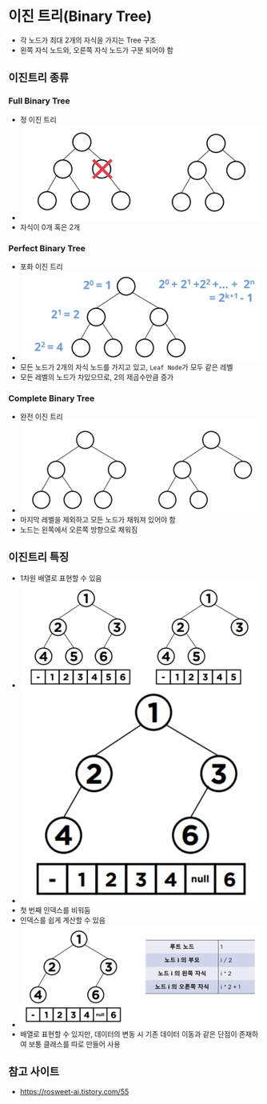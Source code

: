 # 이진 트리(Binary Tree)
- 각 노드가 최대 2개의 자식을 가지는 Tree 구조
- 왼쪽 자식 노드와, 오른쪽 자식 노드가 구분 되어야 함

## 이진트리 종류
### Full Binary Tree
- 정 이진 트리
- ![Full Binary Tree](./images/image023.png)
- 자식이 0개 혹은 2개

### Perfect Binary Tree
- 포화 이진 트리
- ![Perfect Binary Tree](./images/image024.png)
- 모든 노드가 2개의 자식 노드를 가지고 있고, `Leaf Node`가 모두 같은 레벨
- 모든 레벨의 노드가 차있으므로, 2의 제곱수만큼 증가

### Complete Binary Tree
- 완전 이진 트리
- ![Complete Binary Tree](./images/image025.png)
- 마지막 레벨을 제외하고 모든 노드가 채워져 있어야 함
- 노드는 왼쪽에서 오른쪽 방향으로 채워짐

## 이진트리 특징
- 1차원 배열로 표현할 수 있음
- ![Binary Tree with Array](./images/image026.png)
- ![Binary Tree with Array2](./images/image027.png)
- 첫 번째 인덱스를 비워둠
- 인덱스를 쉽게 계산할 수 있음
- ![Binary Tree with Array3](./images/image028.png)
- 배열로 표현할 수 있지만, 데이터의 변동 시 기존 데이터 이동과 같은 단점이 존재하여 보통 클래스를 따로 만들어 사용

## 참고 사이트
- https://rosweet-ai.tistory.com/55